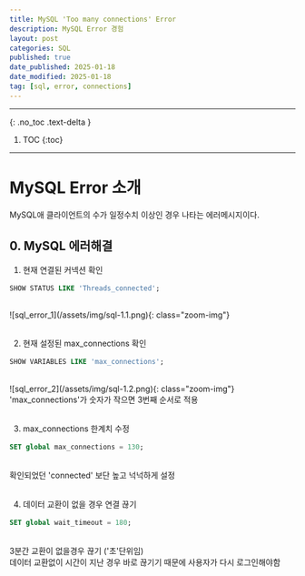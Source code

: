 ```yaml
---
title: MySQL 'Too many connections' Error
description: MySQL Error 경험
layout: post
categories: SQL
published: true
date_published: 2025-01-18
date_modified: 2025-01-18
tag: [sql, error, connections]
---
```

---
{: .no_toc .text-delta }

1. TOC
{:toc}
---

<!-- 글의 제목은 #
    나머지 큰 제목은 ##
    이후 나머지는 3개이상 -->

# MySQL Error 소개
MySQL애 클라이언트의 수가 일정수치 이상인 경우 나타는 에러메시지이다.
<br>

## 0. MySQL 에러해결
1. 현재 연결된 커넥션 확인
```sql
SHOW STATUS LIKE 'Threads_connected';
```
<br>
![sql_error_1](/assets/img/sql-1.1.png){: class="zoom-img"}<br><br>

2. 현재 설정된 max_connections 확인
```sql
SHOW VARIABLES LIKE 'max_connections';
```
<br>
![sql_error_2](/assets/img/sql-1.2.png){: class="zoom-img"}<br>
'max_connections'가 숫자가 작으면 3번째 순서로 적용<br>
<br>

3. max_connections 한계치 수정
```sql
SET global max_connections = 130;
```
<br>
확인되었던 'connected' 보단 높고 넉넉하게 설정<br>
<br>

4. 데이터 교환이 없을 경우 연결 끊기
```sql
SET global wait_timeout = 180;
```
<br>
3분간 교환이 없을경우 끊기 ('초'단위임)
<br>
데이터 교환없이 시간이 지난 경우 바로 끊기기 때문에 사용자가 다시 로그인해야함
<br>